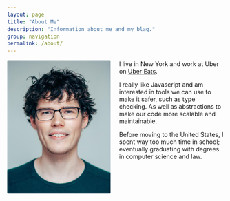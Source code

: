 ```yaml
---
layout: page
title: "About Me"
description: "Information about me and my blag."
group: navigation
permalink: /about/
---
```


<style type="text/css">
.about_me_image {
  max-width: 240px;
  border-radius: 2px;
  margin: 0;
}
@media( min-width: 900px ) {
  .about_me_image {
    margin-right: 20px;
    float: left;
  }
}
</style>

<img src='/images/me.jpg' class='about_me_image' alt="picture of me" />

I live in New York and work at Uber on [Uber Eats](https://www.ubereats.com/).

I really like Javascript and am interested in tools we can use to make it safer, such as type checking. As well as abstractions to make our code more scalable and maintainable.

Before moving to the United States, I spent way too much time in school; eventually graduating with degrees in computer science and law.
